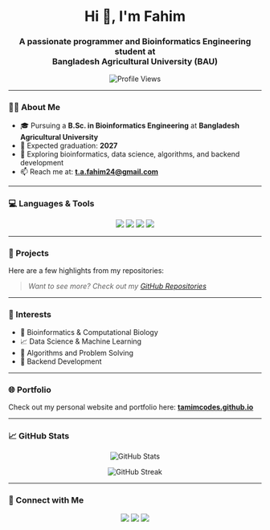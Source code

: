 <h1 align="center">Hi 👋, I'm Fahim</h1>
<h3 align="center">A passionate programmer and Bioinformatics Engineering student at <br> Bangladesh Agricultural University (BAU)</h3>

<p align="center">
  <img src="https://komarev.com/ghpvc/?username=tamimcodes&label=Profile%20views&color=0e75b6&style=flat" alt="Profile Views" />
</p>

---

### 👨‍🎓 About Me

- 🎓 Pursuing a **B.Sc. in Bioinformatics Engineering** at **Bangladesh Agricultural University**
- 🎯 Expected graduation: **2027**
- 🌱 Exploring bioinformatics, data science, algorithms, and backend development
- 📫 Reach me at: **t.a.fahim24@gmail.com**

---

### 💻 Languages & Tools

<p align="center">
  <a href="https://www.python.org/" target="_blank"><img src="https://img.shields.io/badge/Python-3776AB?style=for-the-badge&logo=python&logoColor=white"/></a>
  <a href="https://isocpp.org/" target="_blank"><img src="https://img.shields.io/badge/C++-00599C?style=for-the-badge&logo=c%2B%2B&logoColor=white"/></a>
  <a href="https://www.oracle.com/java/" target="_blank"><img src="https://img.shields.io/badge/Java-007396?style=for-the-badge&logo=java&logoColor=white"/></a>
  <a href="https://www.php.net/" target="_blank"><img src="https://img.shields.io/badge/PHP-777BB4?style=for-the-badge&logo=php&logoColor=white"/></a>
</p>

---

### 📁 Projects

Here are a few highlights from my repositories:
<!-------------------------------------------
- 🔬 **[GeneSeqAnalyzer](https://github.com/tamimcodes/GeneSeqAnalyzer)** — A tool for analyzing and visualizing genetic sequences  
- 🧪 **[Protein-Structure-Visualizer](https://github.com/tamimcodes/Protein-Structure-Visualizer)** — 3D rendering of protein structures using Python  
- 📊 **[Student-Grade-Manager](https://github.com/tamimcodes/Student-Grade-Manager)** — Java-based CRUD application for managing student records  
--------------------------------------------->
> *Want to see more? Check out my [GitHub Repositories](https://github.com/tamimcodes?tab=repositories)*

---

### 🧠 Interests

- 🧬 Bioinformatics & Computational Biology  
- 📈 Data Science & Machine Learning  
- 🧠 Algorithms and Problem Solving  
- 🔧 Backend Development  


---

### 🌐 Portfolio

Check out my personal website and portfolio here: 
<a href="https://tamimcodes.github.io" target="_blank"><strong>tamimcodes.github.io</strong></a>

---

### 📈 GitHub Stats

<!----<p align="center">
  <img src="https://github-readme-stats.vercel.app/api?username=tamimcodes&show_icons=true&theme=tokyonight" alt="GitHub Stats" />
</p>

<p align="center">
  <img src="https://github-readme-streak-stats.herokuapp.com/?user=tamimcodes&theme=tokyonight" />
</p> ------>


<p align="center">
  <img src="https://github-readme-stats.vercel.app/api?username=tamimcodes&show_icons=true&theme=tokyonight" alt="GitHub Stats" />
</p>

<p align="center">
  <img src="https://streak-stats.demolab.com?user=tamimcodes&theme=tokyonight" alt="GitHub Streak" />
</p>


---

### 🤝 Connect with Me

<p align="center">
  <a href="https://www.linkedin.com/in/md-tamim-ahmed-fahim/" target="_blank"><img src="https://img.shields.io/badge/LinkedIn-blue?style=for-the-badge&logo=linkedin&logoColor=white"/></a>
  <a href="https://x.com/t_amim24" target="_blank"><img src="https://img.shields.io/badge/Twitter-1DA1F2?style=for-the-badge&logo=twitter&logoColor=white"/></a>
  <a href="mailto:t.a.fahim24@gmail.com" target="_blank"><img src="https://img.shields.io/badge/Gmail-D14836?style=for-the-badge&logo=gmail&logoColor=white"/></a>
</p>
